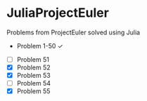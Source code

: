 JuliaProjectEuler
=================

Problems from ProjectEuler solved using Julia

- Problem 1-50  ✓
- [ ] Problem 51
- [X] Problem 52
- [X] Problem 53
- [ ] Problem 54
- [X] Problem 55
